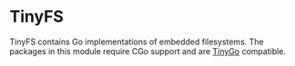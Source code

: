 # TinyFS 

TinyFS contains Go implementations of embedded filesystems.  The packages in
this module require CGo support and are [TinyGo](https://tinygo.org/) compatible.
